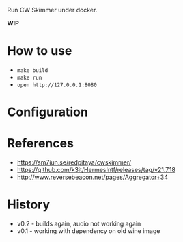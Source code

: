 Run CW Skimmer under docker.

**WIP**

# How to use
+ `make build`
+ `make run`
+ `open http://127.0.0.1:8080`

# Configuration


# References
+ https://sm7iun.se/redpitaya/cwskimmer/
+ https://github.com/k3it/HermesIntf/releases/tag/v21.7.18
+ http://www.reversebeacon.net/pages/Aggregator+34

# History
- v0.2 - builds again, audio not working again
- v0.1 - working with dependency on old wine image
